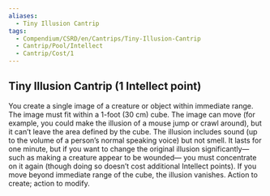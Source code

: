 ```yaml
---
aliases:
  - Tiny Illusion Cantrip
tags:
  - Compendium/CSRD/en/Cantrips/Tiny-Illusion-Cantrip
  - Cantrip/Pool/Intellect
  - Cantrip/Cost/1
---
```

  
## Tiny Illusion Cantrip  (1 Intellect point)  
You create a single image of a creature or object within immediate range. The image must fit within a 1-foot (30 cm) cube. The image can move (for example, you could make the illusion of a mouse jump or crawl around), but it can’t leave the area defined by the cube. The illusion includes sound (up to the volume of a person’s normal speaking voice) but not smell. It lasts for one minute, but if you want to change the original illusion significantly—such as making a creature appear to be wounded— you must concentrate on it again (though doing so doesn’t cost additional Intellect points). If you move beyond immediate range of the cube, the illusion vanishes. Action to create; action to modify.   
  
  
  
